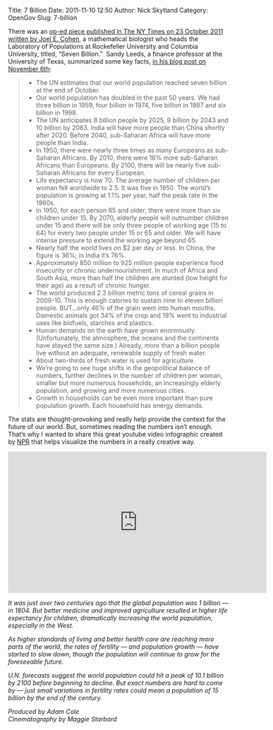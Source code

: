 Title: 7 Billion
Date: 2011-11-10 12:50
Author: Nick Skytland
Category: OpenGov
Slug: 7-billion

There was an [op-ed piece published in The NY Times on 23 October 2011
written by Joel E. Cohen][], a mathematical biologist who heads the
Laboratory of Populations at Rockefeller University and Columbia
University, titled, “Seven Billion.”  Sandy Leeds, a finance professor
at the University of Texas, summarized some key facts, [in his blog post
on November 6th][]:

> -   The UN estimates that our world population reached seven billion
>     at the end of October.
> -   Our world population has doubled in the past 50 years. We had
>     three billion in 1959, four billion in 1974, five billion in 1987
>     and six billion in 1998.
> -   The UN anticipates 8 billion people by 2025, 9 billion by 2043 and
>     10 billion by 2083. India will have more people than China shortly
>     after 2020. Before 2040, sub-Saharan Africa will have more people
>     than India.
> -   In 1950, there were nearly three times as many Europeans as
>     sub-Saharan Africans. By 2010, there were 16% more sub-Saharan
>     Africans than Europeans. By 2100, there will be nearly five
>     sub-Saharan Africans for every European.
> -   Life expectancy is now 70. The average number of children per
>     woman fell worldwide to 2.5. It was five in 1950. The world’s
>     population is growing at 1.1% per year, half the peak rate in the
>     1960s.
> -   In 1950, for each person 65 and older, there were more than six
>     children under 15. By 2070, elderly people will outnumber children
>     under 15 and there will be only three people of working age (15 to
>     64) for every two people under 15 or 65 and older. We will have
>     intense pressure to extend the working age beyond 65.
> -   Nearly half the world lives on \$2 per day or less. In China, the
>     figure is 36%; in India it’s 76%.
> -   Approximately 850 million to 925 million people experience food
>     insecurity or chronic undernourishment. In much of Africa and
>     South Asia, more than half the children are stunted (low height
>     for their age) as a result of chronic hunger.
> -   The world produced 2.3 billion metric tons of cereal grains in
>     2009-10. This is enough calories to sustain nine to eleven billion
>     people. BUT…only 46% of the grain went into human mouths. Domestic
>     animals got 34% of the crop and 19% went to industrial uses like
>     biofuels, starches and plastics.
> -   Human demands on the earth have grown enormously. (Unfortunately,
>     the atmosphere, the oceans and the continents have stayed the same
>     size.) Already, more than a billion people live without an
>     adequate, renewable supply of fresh water.
> -   About two-thirds of fresh water is used for agriculture.
> -   We’re going to see huge shifts in the geopolitical balance of
>     numbers, further declines in the number of children per woman,
>     smaller but more numerous households, an increasingly elderly
>     population, and growing and more numerous cities.
> -   Growth in households can be even more important than pure
>     population growth. Each household has energy demands.

The stats are thought-provoking and really help provide the context for
the future of our world. But, sometimes reading the numbers isn’t
enough. That’s why I wanted to share this great youtube video
infographic created by [NPR][] that helps visualize the numbers in a
really creative way.

<iframe src="http://www.youtube.com/embed/VcSX4ytEfcE" frameborder="0" width="586" height="320"></iframe>

*It was just over two centuries ago that the global population was 1
billion — in 1804. But better medicine and improved agriculture resulted
in higher life expectancy for children, dramatically increasing the
world population, especially in the West.*

*As higher standards of living and better health care are reaching more
parts of the world, the rates of fertility — and population growth —
have started to slow down, though the population will continue to grow
for the foreseeable future.*

*U.N. forecasts suggest the world population could hit a peak of 10.1
billion by 2100 before beginning to decline. But exact numbers are hard
to come by — just small variations in fertility rates could mean a
population of 15 billion by the end of the century.*

*Produced by Adam Cole*  
*Cinematography by Maggie Starbard*

  [op-ed piece published in The NY Times on 23 October 2011 written by
  Joel E. Cohen]: http://www.nytimes.com/2011/10/24/opinion/seven-billion.html?pagewanted=all
  [in his blog post on November 6th]: http://leedsonfinance.com/2011/11/01/seven-billion/
  [NPR]: http://www.npr.org/
